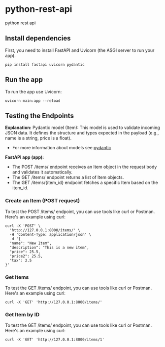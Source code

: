 # python-rest-api
python rest api


## Install dependencies

First, you need to install FastAPI and Uvicorn (the ASGI server to run your app).
```console
pip install fastapi uvicorn pydantic
```

## Run the app
To run the app use Uvicorn:

```console
uvicorn main:app --reload
```

## Testing the Endpoints

__Explanation:__
Pydantic model (Item): This model is used to validate incoming JSON data. It defines the structure and types expected in the payload (e.g., name is a string, price is a float).
- For more information about models see [pydantic](https://docs.pydantic.dev/2.3/usage/types/types/)

__FastAPI app (app):__
- The POST /items/ endpoint receives an Item object in the request body and validates it automatically.
- The GET /items/ endpoint returns a list of Item objects.
- The GET /items/{item_id} endpoint fetches a specific Item based on the item_id.


### Create an Item (POST request)
To test the POST /items/ endpoint, you can use tools like curl or Postman. Here's an example using curl:

```console
curl -X 'POST' \
  'http://127.0.0.1:8000/items/' \
  -H 'Content-Type: application/json' \
  -d '{
  "name": "New Item",
  "description": "This is a new item",
  "price": 25.5,
  "price2": 25.5,
  "tax": 2.5
}'
```

### Get Items
To test the GET /items/ endpoint, you can use tools like curl or Postman. Here's an example using curl:
```console
curl -X 'GET' 'http://127.0.0.1:8000/items/'
```

### Get Item by ID
To test the GET /items/ endpoint, you can use tools like curl or Postman. Here's an example using curl:
```console
curl -X 'GET' 'http://127.0.0.1:8000/items/1'
```
